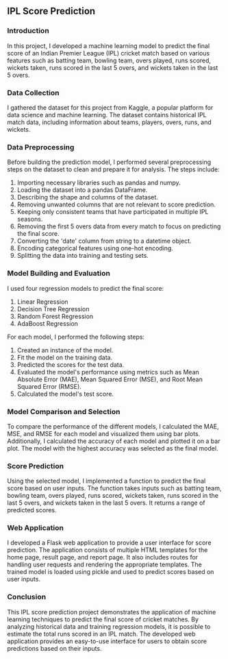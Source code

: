 ## IPL Score Prediction

### Introduction
In this project, I developed a machine learning model to predict the final score of an Indian Premier League (IPL) cricket match based on various features such as batting team, bowling team, overs played, runs scored, wickets taken, runs scored in the last 5 overs, and wickets taken in the last 5 overs.

### Data Collection
I gathered the dataset for this project from Kaggle, a popular platform for data science and machine learning. The dataset contains historical IPL match data, including information about teams, players, overs, runs, and wickets.

### Data Preprocessing
Before building the prediction model, I performed several preprocessing steps on the dataset to clean and prepare it for analysis. The steps include:
1. Importing necessary libraries such as pandas and numpy.
2. Loading the dataset into a pandas DataFrame.
3. Describing the shape and columns of the dataset.
4. Removing unwanted columns that are not relevant to score prediction.
5. Keeping only consistent teams that have participated in multiple IPL seasons.
6. Removing the first 5 overs data from every match to focus on predicting the final score.
7. Converting the 'date' column from string to a datetime object.
8. Encoding categorical features using one-hot encoding.
9. Splitting the data into training and testing sets.

### Model Building and Evaluation
I used four regression models to predict the final score:
1. Linear Regression
2. Decision Tree Regression
3. Random Forest Regression
4. AdaBoost Regression

For each model, I performed the following steps:
1. Created an instance of the model.
2. Fit the model on the training data.
3. Predicted the scores for the test data.
4. Evaluated the model's performance using metrics such as Mean Absolute Error (MAE), Mean Squared Error (MSE), and Root Mean Squared Error (RMSE).
5. Calculated the model's test score.

### Model Comparison and Selection
To compare the performance of the different models, I calculated the MAE, MSE, and RMSE for each model and visualized them using bar plots. Additionally, I calculated the accuracy of each model and plotted it on a bar plot. The model with the highest accuracy was selected as the final model.

### Score Prediction
Using the selected model, I implemented a function to predict the final score based on user inputs. The function takes inputs such as batting team, bowling team, overs played, runs scored, wickets taken, runs scored in the last 5 overs, and wickets taken in the last 5 overs. It returns a range of predicted scores.

### Web Application
I developed a Flask web application to provide a user interface for score prediction. The application consists of multiple HTML templates for the home page, result page, and report page. It also includes routes for handling user requests and rendering the appropriate templates. The trained model is loaded using pickle and used to predict scores based on user inputs.

### Conclusion
This IPL score prediction project demonstrates the application of machine learning techniques to predict the final score of cricket matches. By analyzing historical data and training regression models, it is possible to estimate the total runs scored in an IPL match. The developed web application provides an easy-to-use interface for users to obtain score predictions based on their inputs.
